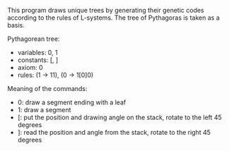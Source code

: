 This program draws unique trees by generating their genetic codes according to the rules of L-systems. The tree of Pythagoras is taken as a basis.

Pythagorean tree:
- variables: 0, 1
- constants: [, ]
- axiom: 0
- rules: (1 → 11), (0 → 1[0]0)

Meaning of the commands:
- 0: draw a segment ending with a leaf
- 1: draw a segment
- [: put the position and drawing angle on the stack, rotate to the left 45 degrees
- ]: read the position and angle from the stack, rotate to the right 45 degrees
